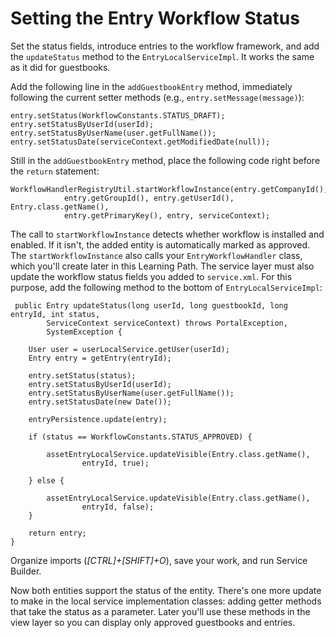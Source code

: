 # Setting the Entry Workflow Status

Set the status fields, introduce entries to the workflow framework, and add the
`updateStatus` method to the `EntryLocalServiceImpl`. It works the same as it
did for guestbooks.

Add the following line in the `addGuestbookEntry` method, immediately following
the current setter methods (e.g., `entry.setMessage(message)`):

    entry.setStatus(WorkflowConstants.STATUS_DRAFT);
    entry.setStatusByUserId(userId);
    entry.setStatusByUserName(user.getFullName());
    entry.setStatusDate(serviceContext.getModifiedDate(null));

Still in the `addGuestbookEntry` method, place the following code right before
the `return` statement:

    WorkflowHandlerRegistryUtil.startWorkflowInstance(entry.getCompanyId(), 
				entry.getGroupId(), entry.getUserId(), Entry.class.getName(), 
				entry.getPrimaryKey(), entry, serviceContext);

The call to `startWorkflowInstance` detects whether workflow is installed and
enabled. If it isn't, the added entity is automatically marked as approved. The
`startWorkflowInstance` also calls your `EntryWorkflowHandler` class, which
you'll create later in this Learning Path. The service layer must also update
the workflow status fields you added to `service.xml`. For this purpose, add the
following method to the bottom of `EntryLocalServiceImpl`:

     public Entry updateStatus(long userId, long guestbookId, long entryId, int status,
			ServiceContext serviceContext) throws PortalException,
			SystemException {

		User user = userLocalService.getUser(userId);
		Entry entry = getEntry(entryId);

		entry.setStatus(status);
		entry.setStatusByUserId(userId);
		entry.setStatusByUserName(user.getFullName());
		entry.setStatusDate(new Date());

		entryPersistence.update(entry);

		if (status == WorkflowConstants.STATUS_APPROVED) {

			assetEntryLocalService.updateVisible(Entry.class.getName(),
					entryId, true);

		} else {

			assetEntryLocalService.updateVisible(Entry.class.getName(),
					entryId, false);
		}

		return entry;
	}

Organize imports (*[CTRL]+[SHIFT]+O*), save your work, and run Service Builder.

Now both entities support the status of the entity. There's one more update to
make in the local service implementation classes: adding getter methods that
take the status as a parameter. Later you'll use these methods in the view layer
so you can display only approved guestbooks and entries. 

